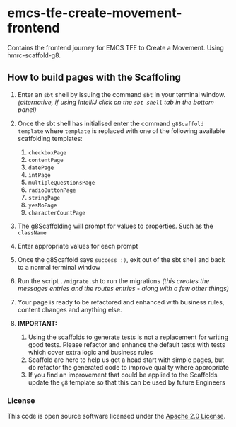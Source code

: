 
# emcs-tfe-create-movement-frontend

Contains the frontend journey for EMCS TFE to Create a Movement. Using hmrc-scaffold-g8.

## How to build pages with the Scaffoling

1) Enter an `sbt` shell by issuing the command `sbt` in your terminal window. _(alternative, if using IntelliJ click on the `sbt shell` tab in the bottom panel)_


2) Once the sbt shell has initialised enter the command `g8Scaffold template` where `template` is replaced with one of the following available scaffolding templates:
   1) `checkboxPage`
   2) `contentPage`
   3) `datePage`
   4) `intPage`
   5) `multipleQuestionsPage`
   6) `radioButtonPage`
   7) `stringPage`
   8) `yesNoPage`
   9) `characterCountPage`


3) The g8Scaffolding will prompt for values to properties. Such as the `className`


4) Enter appropriate values for each prompt


5) Once the g8Scaffold says `success :)`, exit out of the sbt shell and back to a normal terminal window


6) Run the script `./migrate.sh` to run the migrations _(this creates the messages entries and the routes entries - along with a few other things)_


7) Your page is ready to be refactored and enhanced with business rules, content changes and anything else.


8) **IMPORTANT:**
   1) Using the scaffolds to generate tests is not a replacement for writing good tests. Please refactor and enhance the default tests with tests which cover extra logic and business rules
   2) Scaffold are here to help us get a head start with simple pages, but do refactor the generated code to improve quality where appropriate
   3) If you find an improvement that could be applied to the Scaffolds update the `g8` template so that this can be used by future Engineers

### License

This code is open source software licensed under the [Apache 2.0 License]("http://www.apache.org/licenses/LICENSE-2.0.html").